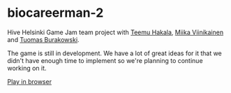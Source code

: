 # biocareerman-2
Hive Helsinki Game Jam team project with [Teemu Hakala](https://github.com/teemu-hakala), [Miika Viinikainen](https://github.com/MiikaViini) and [Tuomas Burakowski](https://github.com/tburakow).

The game is still in development. We have a lot of great ideas for it that we didn't have enough time to implement so we're planning to continue working on it.

[Play in browser](https://ladymarengo.itch.io/biocareerman-2)
